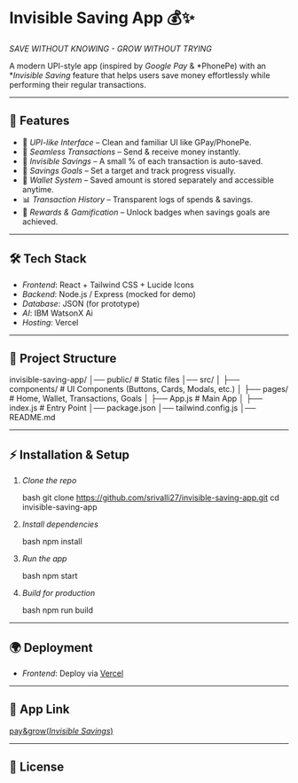 # Invisible Saving App 💰✨
*SAVE WITHOUT KNOWING - GROW WITHOUT TRYING*

A modern UPI-style app (inspired by *Google Pay* & *PhonePe) with an **Invisible Saving* feature that helps users save money effortlessly while performing their regular transactions.

---

## 🚀 Features

* 🔐 *UPI-like Interface* – Clean and familiar UI like GPay/PhonePe.
* 💸 *Seamless Transactions* – Send & receive money instantly.
* 🏦 *Invisible Savings* – A small % of each transaction is auto-saved.
* 🎯 *Savings Goals* – Set a target and track progress visually.
* 💼 *Wallet System* – Saved amount is stored separately and accessible anytime.
* 📊 *Transaction History* – Transparent logs of spends & savings.
* 🎁 *Rewards & Gamification* – Unlock badges when savings goals are achieved.

---

## 🛠 Tech Stack

* *Frontend*: React + Tailwind CSS + Lucide Icons
* *Backend*: Node.js / Express (mocked for demo)
* *Database*: JSON (for prototype)
* *AI*: IBM WatsonX Ai
* *Hosting*: Vercel 

---

## 📂 Project Structure


invisible-saving-app/
│── public/              # Static files
│── src/
│   ├── components/      # UI Components (Buttons, Cards, Modals, etc.)
│   ├── pages/           # Home, Wallet, Transactions, Goals
│   ├── App.js           # Main App
│   ├── index.js         # Entry Point
│── package.json
│── tailwind.config.js
│── README.md


---

## ⚡ Installation & Setup

1. *Clone the repo*

   bash
   git clone https://github.com/srivalli27/invisible-saving-app.git
   cd invisible-saving-app
   

2. *Install dependencies*

   bash
   npm install
   

3. *Run the app*

   bash
   npm start
   

4. *Build for production*

   bash
   npm run build
   

---

## 🌍 Deployment

* *Frontend*: Deploy via [Vercel](https://vercel.com) 


---

## 📸 App Link

[pay&grow(*Invisible Savings*)](https://pay-grow-git-main-srivallis-projects-c5d31675.vercel.app?_vercel_share=uVFISJK5TypN5Mdt9BSPy5IXO7ihEh9A)

---


## 📜 License
